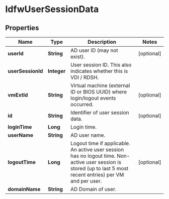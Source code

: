 # IdfwUserSessionData

## Properties
Name | Type | Description | Notes
------------ | ------------- | ------------- | -------------
**userId** | **String** | AD user ID (may not exist). |  [optional]
**userSessionId** | **Integer** | User session ID.  This also indicates whether this is VDI / RDSH. | 
**vmExtId** | **String** | Virtual machine (external ID or BIOS UUID) where login/logout events occurred. |  [optional]
**id** | **String** | Identifier of user session data. |  [optional]
**loginTime** | **Long** | Login time. | 
**userName** | **String** | AD user name. | 
**logoutTime** | **Long** | Logout time if applicable.  An active user session has no logout time. Non-active user session is stored (up to last 5 most recent entries) per VM and per user.  |  [optional]
**domainName** | **String** | AD Domain of user. | 

